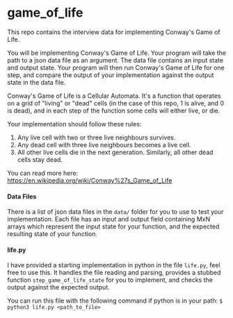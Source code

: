 # game_of_life

This repo contains the interview data for implementing Conway's Game of Life.

You will be implementing Conway's Game of Life. Your program will take the
path to a json data file as an argument. The data file contains an input state
and output state. Your program will then run Conway's Game of Life for one
step, and compare the output of your implementation against the output state in
the data file.

Conway's Game of Life is a Cellular Automata. It's a function that operates on
a grid of "living" or "dead" cells (in the case of this repo, 1 is alive, and
0 is dead), and in each step of the function some cells will either live, or
die. 

Your implementation should follow these rules:
1. Any live cell with two or three live neighbours survives.
2. Any dead cell with three live neighbours becomes a live cell.
3. All other live cells die in the next generation. Similarly, all other dead cells stay dead.

You can read more here: https://en.wikipedia.org/wiki/Conway%27s_Game_of_Life


#### Data Files

There is a list of json data files in the `data/` folder for you to use to test
your implementation. Each file has an input and output field containing MxN
arrays which represent the input state for your function, and the expected
resulting state of your function.

#### life.py

I have provided a starting implementation in python in the file `life.py`, feel
free to use this. It handles the file reading and parsing, provides a stubbed
function `step_game_of_life_state` for you to implement, and checks the
output against the expected output.

You can run this file with the following command if python is in your path:
`$ python3 life.py <path_to_file>`